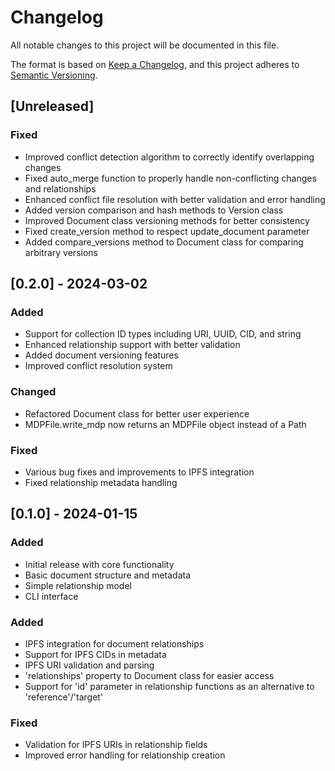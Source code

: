 # Changelog

All notable changes to this project will be documented in this file.

The format is based on [Keep a Changelog](https://keepachangelog.com/en/1.0.0/),
and this project adheres to [Semantic Versioning](https://semver.org/spec/v2.0.0.html).

## [Unreleased]

### Fixed
- Improved conflict detection algorithm to correctly identify overlapping changes
- Fixed auto_merge function to properly handle non-conflicting changes and relationships
- Enhanced conflict file resolution with better validation and error handling
- Added version comparison and hash methods to Version class
- Improved Document class versioning methods for better consistency
- Fixed create_version method to respect update_document parameter
- Added compare_versions method to Document class for comparing arbitrary versions

## [0.2.0] - 2024-03-02

### Added
- Support for collection ID types including URI, UUID, CID, and string
- Enhanced relationship support with better validation
- Added document versioning features
- Improved conflict resolution system

### Changed
- Refactored Document class for better user experience
- MDPFile.write_mdp now returns an MDPFile object instead of a Path

### Fixed
- Various bug fixes and improvements to IPFS integration
- Fixed relationship metadata handling

## [0.1.0] - 2024-01-15

### Added
- Initial release with core functionality
- Basic document structure and metadata
- Simple relationship model
- CLI interface

### Added
- IPFS integration for document relationships
- Support for IPFS CIDs in metadata
- IPFS URI validation and parsing
- 'relationships' property to Document class for easier access
- Support for 'id' parameter in relationship functions as an alternative to 'reference'/'target'

### Fixed
- Validation for IPFS URIs in relationship fields
- Improved error handling for relationship creation 